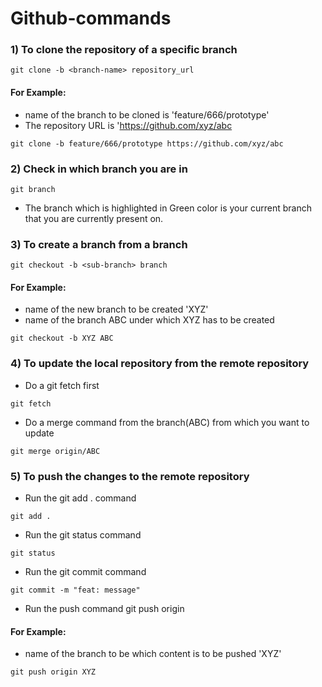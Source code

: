 # Github-commands

### 1) To clone the repository of a specific branch
 
```
git clone -b <branch-name> repository_url
```
#### For Example: 
* name of the branch to be cloned is 'feature/666/prototype' 
* The repository URL is 'https://github.com/xyz/abc

```
git clone -b feature/666/prototype https://github.com/xyz/abc
```

### 2) Check in which branch you are in

```
git branch
```
* The branch which is highlighted in Green color is your current branch that you are currently present on.

### 3) To create a branch from a branch

```
git checkout -b <sub-branch> branch
```
#### For Example:
  * name of the new branch to be created 'XYZ'
  * name of the branch ABC under which XYZ has to be created
```
git checkout -b XYZ ABC
```

### 4) To update the local repository from the remote repository

* Do a git fetch first
```
git fetch
```
* Do a merge command from the branch(ABC) from which you want to update

```
git merge origin/ABC
```

### 5) To push the changes to the remote repository
* Run the git add . command
```
git add .
```
* Run the git status command
```
git status
```
* Run the git commit command
```
git commit -m "feat: message"
```
* Run the push command
git push origin <branch-name>
  
#### For Example:
  * name of the branch to be which content is to be pushed 'XYZ'
```
git push origin XYZ
```




